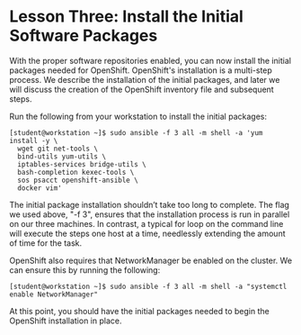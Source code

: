 # Lesson Three: Install the Initial Software Packages

With the proper software repositories enabled, you can now install the initial packages needed for OpenShift. OpenShift's installation is a multi-step process. We describe the installation of the initial packages, and later we will discuss the creation of the OpenShift inventory file and subsequent steps.

Run the following from your workstation to install the initial packages:
```
[student@workstation ~]$ sudo ansible -f 3 all -m shell -a 'yum install -y \
  wget git net-tools \
  bind-utils yum-utils \
  iptables-services bridge-utils \
  bash-completion kexec-tools \
  sos psacct openshift-ansible \
  docker vim'
```
The initial package installation shouldn’t take too long to complete. The flag we used above, "-f 3", ensures that the installation process is run in parallel on our three machines. In contrast, a typical for loop on the command line will execute the steps one host at a time, needlessly extending the amount of time for the task.

OpenShift also requires that NetworkManager be enabled on the cluster. We can ensure this by running the following:
```
[student@workstation ~]$ sudo ansible -f 3 all -m shell -a "systemctl enable NetworkManager"
```
At this point, you should have the initial packages needed to begin the OpenShift installation in place.
